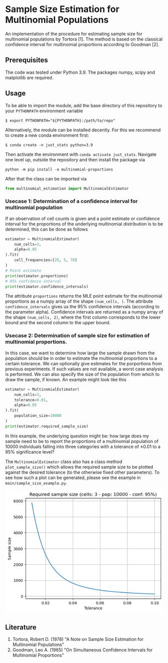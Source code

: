 # Sample Size Estimation for Multinomial Populations

An implementation of the procedure for estimating sample size for multinomial populations by Tortora [1]. The method is based on the classical confidence interval for multinomial proportions according to Goodman [2].

## Prerequisites

The code was tested under Python 3.9. The packages numpy, scipy and matplotlib are required.

## Usage

To be able to import the module, add the base directory of this repository to your `PYTHONPATH` environment variable

```
$ export PYTHONPATH="${PYTHONPATH}:/path/to/repo"
```

Alternatively, the module can be installed decently. For this we recommend to create a new conda environment first:
```
$ conda create -n just_stats python=3.9
```

Then activate the environment with `conda activate just_stats`. Navigate one level up, outside the repository and then install the package via

```
python -m pip install -e multinomial-proportions
```

After that the class can be imported via

```python
from multinomial_estimation import MultinomialEstimator
```

### Usecase 1: Determination of a confidence interval for multinomial population

If an observation of cell counts is given and a point estimate or confidence interval for the proportions of the underlying multinomial distribution is to be determined, this can be done as follows

```python
estimator = MultinomialEstimator(
    num_cells=3,
    alpha=0.05
).fit(
    cell_frequencies=[25, 5, 70]
)
# Point estimate
print(estimator.proportions)
# 95% confidence interval
print(estimator.confidence_intervals)
```

The attribute `proportions` returns the MLE point estimate for the multinomial proportions as a numpy array of the shape `(num_cells, )`. The attribute `confidence_intervals` gives us the 95% confidence intervals (according to the parameter alpha). Confidence intervals are returned as a numpy array of the shape `(num_cells, 2)`, where the first column corresponds to the lower bound and the second column to the upper bound.

### Usecase 2: Determination of sample size for estimation of multinomial proportions.

In this case, we want to determine how large the sample drawn from the population should be in order to estimate the multinomial proportions to a certain tolerance. We can optionally give estimates for the porportions from previous experiments. If such values are not available, a worst case analysis is performed. We can also specify the size of the population from which to draw the sample, if known. An example might look like this

```python
estimator = MultinomialEstimator(
    num_cells=3,
    tolerance=0.01,
    alpha=0.05
).fit(
    population_size=10000
)
print(estimator.required_sample_size)
```

In this example, the underlying question might be: how large does my sample need to be to report the proportions of a multinomial population of 10000 individuals falling into three categories with a tolerance of ±0.01 to a 95% significance level?

The `MultinomialEstimator` class also has a class method `plot_sample_size()` which allows the required sample size to be plotted against the desired tolerance (to the otherwise fixed other parameters). To see how such a plot can be generated, please see the example in `main/sample_size_example.py`.

![alt text](static/sample_size.png "Title")

## Literature

1. Tortora, Robert D. (1978) "A Note on Sample Size Estimation for Multinomial Populations"
2. Goodman, Leo A. (1965) "On Simultaneous Confidence Intervals for Multinomial Proportions"